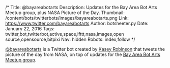 /*
Title: @bayareabotarts
Description: Updates for the Bay Area Bot Arts Meetup group, plus NASA Picture of the Day.
Thumbnail: /content/bots/twitterbots/images/bayareabotarts.png
Link: https://www.twitter.com/bayareabotarts
Author: botsheeter.py
Date: January 22, 2016
Tags: twitter,bot,twitterbot,active,space,ifttt,nasa,images,open source,opensource,bitpixi
Nav: hidden
Robots: index,follow
*/

[@bayareabotarts](https://www.twitter.com/bayareabotarts) is a Twitter bot created by [Kasey Robinson](https://twitter.com/www.twitter.com/bitpixi) that tweets the picture of the day from NASA, on top of updates for the [Bay Area Bot Arts Meetup group](http://www.meetup.com/Bay-Area-Bot-Arts/).
